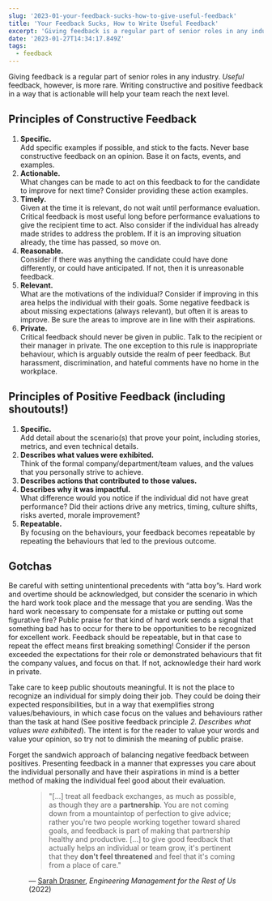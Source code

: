 ```yaml
---
slug: '2023-01-your-feedback-sucks-how-to-give-useful-feedback'
title: 'Your Feedback Sucks, How to Write Useful Feedback'
excerpt: 'Giving feedback is a regular part of senior roles in any industry. _Useful_ feedback, however, is more rare. Writing constructive and positive feedback in a way that is actionable will help your team reach the next level.'
date: '2023-01-27T14:34:17.849Z'
tags:
  - feedback
---
```


Giving feedback is a regular part of senior roles in any industry. _Useful_ feedback, however, is more rare. Writing constructive and positive feedback in a way that is actionable will help your team reach the next level.

## Principles of Constructive Feedback

1. **Specific.**  
   Add specific examples if possible, and stick to the facts. Never base constructive feedback on an opinion. Base it on facts, events, and examples.
2. **Actionable.**  
   What changes can be made to act on this feedback to for the candidate to improve for next time? Consider providing these action examples.
3. **Timely.**  
   Given at the time it is relevant, do not wait until performance evaluation. Critical feedback is most useful long before performance evaluations to give the recipient time to act. Also consider if the individual has already made strides to address the problem. If it is an improving situation already, the time has passed, so move on.
4. **Reasonable.**  
   Consider if there was anything the candidate could have done differently, or could have anticipated. If not, then it is unreasonable feedback.
5. **Relevant.**  
   What are the motivations of the individual? Consider if improving in this area helps the individual with their goals. Some negative feedback is about missing expectations (always relevant), but often it is areas to improve. Be sure the areas to improve are in line with their aspirations.
6. **Private.**  
   Critical feedback should never be given in public. Talk to the recipient or their manager in private. The one exception to this rule is inappropriate behaviour, which is arguably outside the realm of peer feedback. But harassment, discrimination, and hateful comments have no home in the workplace.

## Principles of Positive Feedback (including shoutouts!)

1. **Specific.**  
   Add detail about the scenario(s) that prove your point, including stories, metrics, and even technical details.
2. **Describes what values were exhibited.**  
   Think of the formal company/department/team values, and the values that you personally strive to achieve.
3. **Describes actions that contributed to those values.**
4. **Describes why it was impactful.**  
   What difference would you notice if the individual did not have great performance? Did their actions drive any metrics, timing, culture shifts, risks averted, morale improvement?
5. **Repeatable.**  
   By focusing on the behaviours, your feedback becomes repeatable by repeating the behaviours that led to the previous outcome.

## Gotchas

Be careful with setting unintentional precedents with “atta boy”s. Hard work and overtime should be acknowledged, but consider the scenario in which the hard work took place and the message that you are sending. Was the hard work necessary to compensate for a mistake or putting out some figurative fire? Public praise for that kind of hard work sends a signal that something bad has to occur for there to be opportunities to be recognized for excellent work. Feedback should be repeatable, but in that case to repeat the effect means first breaking something! Consider if the person exceeded the expectations for their role or demonstrated behaviours that fit the company values, and focus on that. If not, acknowledge their hard work in private.

Take care to keep public shoutouts meaningful. It is not the place to recognize an individual for simply doing their job. They could be doing their expected responsibilities, but in a way that exemplifies strong values/behaviours, in which case focus on the values and behaviours rather than the task at hand (See positive feedback principle _2. Describes what values were exhibited_). The intent is for the reader to value your words and value your opinion, so try not to diminish the meaning of public praise.

Forget the sandwich approach of balancing negative feedback between positives. Presenting feedback in a manner that expresses you care about the individual personally and have their aspirations in mind is a better method of making the individual feel good about their evaluation.

<figure>
<blockquote>"[...] treat all feedback exchanges, as much as possible, as though they are a <strong>partnership</strong>. You are not coming down from a mountaintop of perfection to give advice; rather you're two people working together toward shared goals, and feedback is part of making that partnership healthy and productive. [...] to give good feedback that actually helps an individual or team grow, it's pertinent that they <strong>don't feel threatened</strong> and feel that it's coming from a place of care."</blockquote>
<figcaption>&mdash; <a href="https://twitter.com/sarah_edo">Sarah Drasner</a>, <cite>Engineering Management for the Rest of Us</cite> (2022)</figcaption>
</figure>
